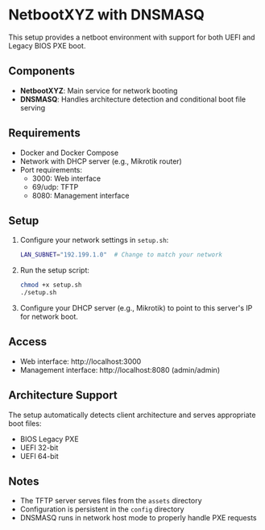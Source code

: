 # NetbootXYZ with DNSMASQ

This setup provides a netboot environment with support for both UEFI and Legacy BIOS PXE boot.

## Components

- **NetbootXYZ**: Main service for network booting
- **DNSMASQ**: Handles architecture detection and conditional boot file serving

## Requirements

- Docker and Docker Compose
- Network with DHCP server (e.g., Mikrotik router)
- Port requirements:
  - 3000: Web interface
  - 69/udp: TFTP
  - 8080: Management interface

## Setup

1. Configure your network settings in `setup.sh`:
   ```bash
   LAN_SUBNET="192.199.1.0"  # Change to match your network
   ```

2. Run the setup script:
   ```bash
   chmod +x setup.sh
   ./setup.sh
   ```

3. Configure your DHCP server (e.g., Mikrotik) to point to this server's IP for network boot.

## Access

- Web interface: http://localhost:3000
- Management interface: http://localhost:8080 (admin/admin)

## Architecture Support

The setup automatically detects client architecture and serves appropriate boot files:
- BIOS Legacy PXE
- UEFI 32-bit
- UEFI 64-bit

## Notes

- The TFTP server serves files from the `assets` directory
- Configuration is persistent in the `config` directory
- DNSMASQ runs in network host mode to properly handle PXE requests 
